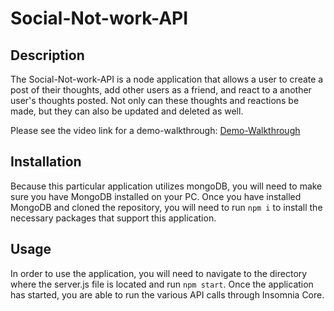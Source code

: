 # Social-Not-work-API

## Description
The Social-Not-work-API is a node application that allows a user to create a post of their thoughts, add other users as a friend, and react to a another user's thoughts posted. Not only can these thoughts and reactions be made, but they can also be updated and deleted as well.

Please see the video link for a demo-walkthrough: 
[Demo-Walkthrough](https://drive.google.com/file/d/1khozGqAborxRoEkb7PKxKftQ2Q58zkxr/view)

## Installation
Because this particular application utilizes mongoDB, you will need to make sure you have MongoDB installed on your PC. Once you have installed MongoDB and cloned the repository, you will need to run `npm i` to install the necessary packages that support this application.

## Usage
In order to use the application, you will need to navigate to the directory where the server.js file is located and run `npm start`. Once the application has started, you are able to run the various API calls through Insomnia Core. 
